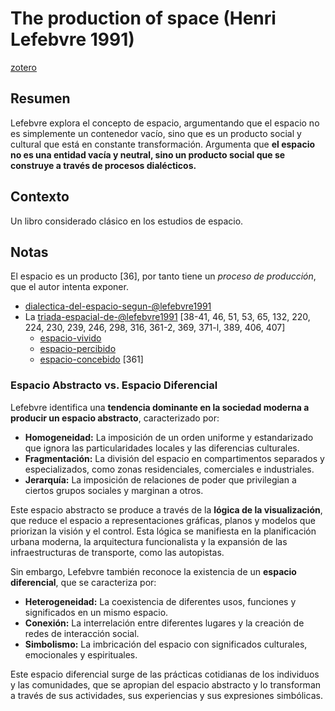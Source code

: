 # The production of space (Henri Lefebvre 1991)

[zotero](zotero://select/items/@lefebvre1991)

## Resumen

Lefebvre explora el concepto de espacio, argumentando que el espacio no es simplemente un contenedor vacío, sino que es un producto social y cultural que está en constante transformación.
Argumenta que **el espacio no es una entidad vacía y neutral, sino un producto social que se construye a través de procesos dialécticos.**

## Contexto

Un libro considerado clásico en los estudios de espacio.

## Notas

El espacio es un producto [36], por tanto tiene un *proceso de producción*, que el autor intenta exponer.

* [dialectica-del-espacio-segun-@lefebvre1991](dialectica-del-espacio-segun-@lefebvre1991.md)
* La [triada-espacial-de-@lefebvre1991](triada-espacial-de-@lefebvre1991.md) [38-41, 46, 51, 53, 65, 132, 220, 224, 230, 239, 246, 298, 316, 361-2, 369, 371-l, 389, 406, 407]
  * [espacio-vivido](espacio-vivido.md)
  * [espacio-percibido](espacio-percibido.md)
  * [espacio-concebido](espacio-concebido.md) [361]

<!--Según la lectura rápida-->

### Espacio Abstracto vs. Espacio Diferencial

Lefebvre identifica una **tendencia dominante en la sociedad moderna a producir un espacio abstracto**, caracterizado por:

* **Homogeneidad:** La imposición de un orden uniforme y estandarizado que ignora las particularidades locales y las diferencias culturales.
* **Fragmentación:** La división del espacio en compartimentos separados y especializados, como zonas residenciales, comerciales e industriales.
* **Jerarquía:** La imposición de relaciones de poder que privilegian a ciertos grupos sociales y marginan a otros.

Este espacio abstracto se produce a través de la **lógica de la visualización**, que reduce el espacio a representaciones gráficas, planos y modelos que priorizan la visión y el control. Esta lógica se manifiesta en la planificación urbana moderna, la arquitectura funcionalista y la expansión de las infraestructuras de transporte, como las autopistas.

Sin embargo, Lefebvre también reconoce la existencia de un **espacio diferencial**, que se caracteriza por:

* **Heterogeneidad:** La coexistencia de diferentes usos, funciones y significados en un mismo espacio.
* **Conexión:** La interrelación entre diferentes lugares y la creación de redes de interacción social.
* **Simbolismo:** La imbricación del espacio con significados culturales, emocionales y espirituales.

Este espacio diferencial surge de las prácticas cotidianas de los individuos y las comunidades, que se apropian del espacio abstracto y lo transforman a través de sus actividades, sus experiencias y sus expresiones simbólicas.
